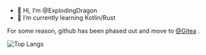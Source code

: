 - 👋 Hi, I’m @ExplodingDragon
- 🌱 I’m currently learning Kotlin/Rust

For some reason, github has been phased out and move to [@Gitea](https://git.d7z.net/dragon) .

![Top Langs](https://github-readme-stats.vercel.app/api/top-langs/?username=ExplodingDragon&layout=compact)

